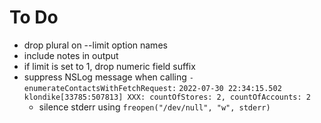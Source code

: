 #  To Do

- drop plural on --limit option names
- include notes in output
- if limit is set to 1, drop numeric field suffix
- suppress NSLog message when calling `-enumerateContactsWithFetchRequest:`
        `2022-07-30 22:34:15.502 klondike[33785:507813] XXX: countOfStores: 2, countOfAccounts: 2`
    * silence stderr using `freopen("/dev/null", "w", stderr)`
